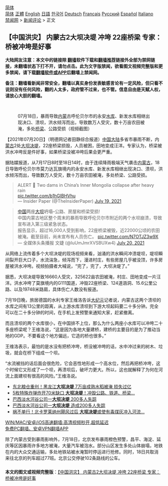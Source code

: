  <!-- 面包屑导航 --> <div class="breadcrumb"><!-- GTranslate: https://gtranslate.io/ -->  <div class="switcher notranslate">  <div class="selected">  <a href="#" onclick="return false;"> 简体</a>  </div>  <div class="option">  <a href="https://www.bannedbook.org" onclick="doGTranslate('zh-CN|zh-CN');jQuery('div.switcher div.selected a').html(jQuery(this).html());return false;" title="简体中文" class="nturl selected"> 简体</a>  <a href="https://www.bannedbook.org/zh-tw/" onclick="doGTranslate('zh-CN|zh-TW');jQuery('div.switcher div.selected a').html(jQuery(this).html());return false;" title="繁體中文" class="nturl"> 正體</a>  <a href="https://www.bannedbook.org/en/" onclick="doGTranslate('zh-CN|en');jQuery('div.switcher div.selected a').html(jQuery(this).html());return false;" title="English" class="nturl"> English</a>  <a href="https://www.bannedbook.org/ja/" onclick="doGTranslate('zh-CN|ja');jQuery('div.switcher div.selected a').html(jQuery(this).html());return false;" title="日本語" class="nturl"> 日語</a>  <a href="https://www.bannedbook.org/ko/" onclick="doGTranslate('zh-CN|ko');jQuery('div.switcher div.selected a').html(jQuery(this).html());return false;" title="한국어" class="nturl"> 한국어</a>  <a href="https://www.bannedbook.org/de/" onclick="doGTranslate('zh-CN|de');jQuery('div.switcher div.selected a').html(jQuery(this).html());return false;" title="Deutsch" class="nturl"> Deutsch</a>  <a href="https://www.bannedbook.org/fr/" onclick="doGTranslate('zh-CN|fr');jQuery('div.switcher div.selected a').html(jQuery(this).html());return false;" title="Français" class="nturl"> Français</a>  <a href="https://www.bannedbook.org/ru/" onclick="doGTranslate('zh-CN|ru');jQuery('div.switcher div.selected a').html(jQuery(this).html());return false;" title="Русский" class="nturl"> Русский</a>  <a href="https://www.bannedbook.org/es/" onclick="doGTranslate('zh-CN|es');jQuery('div.switcher div.selected a').html(jQuery(this).html());return false;" title="Español" class="nturl"> Español</a>  <a href="https://www.bannedbook.org/it/" onclick="doGTranslate('zh-CN|it');jQuery('div.switcher div.selected a').html(jQuery(this).html());return false;" title="Italiano" class="nturl"> Italiano</a>  </div>  </div>      <div class='breadcrumb-sub'><!-- Breadcrumb NavXT 6.3.0 --> <a href="https://www.bannedbook.org/" class="home">禁闻网</a> &gt; <a href="https://www.bannedbook.org/bnews/comments/" class="category">新闻评论</a> &gt; 正文</div></div><h2>【中国洪灾】 内蒙古2大坝决堤 冲垮 22座桥梁 专家：桥被冲垮是好事</h2> <p class="notice"><b>大陆网友注意：本文中的链接除 <a href="https://github.com/bannedbook/fanqiang" >翻墙</a>软件下载和<a href="https://github.com/killgcd/justmysocks/blob/master/README.md">翻墙推荐</a>链接外全部为禁网链接，未翻墙状态下打不开，请勿点击。此为文字版禁闻，欲看图文视频完整版和更多禁闻，请下载<a href="https://github.com/bannedbook/fanqiang">翻墙软件或APP</a>后翻墙上禁闻网。</p><p>备注：翻墙看新闻非常安全，翻墙以真实身份发表敏感言论有一定风险，但只看不说则没有任何风险，翻的人太多，政府管不过来，也不管。信息自由是天赋人权，请放心大胆的翻墙。</b></p>  <div class="entry"> <br /> <figure><a href="https://i0.wp.com/upload-images-bucket-v64rleca837do.s3.eu-west-1.amazonaws.com/wp-content/uploads/2021/07/20172448/Screen-Shot-2021-07-20-at-13.23.48.png?fit=574%2C754&#038;ssl=1" data-caption="07月18日，暴雨导致内蒙古呼伦贝尔市的永安水库、新发水库相继出现决口、溃坝，洪水倾泻而出，导致数万人受灾，数十万亩农田被淹，多处桥梁、公路受损（视频截图）"></a><figcaption class="wp-caption-text">07月18日，暴雨导致<a href="https://www.bannedbook.org/bnews/tag/%e5%86%85%e8%92%99/" class="st_tag internal_tag" rel="tag" title="标签 内蒙 下的日志">内蒙</a>古呼伦贝尔市的永安<a href="https://www.bannedbook.org/bnews/tag/%e6%b0%b4%e5%ba%93/" class="st_tag internal_tag" rel="tag" title="标签 水库 下的日志">水库</a>、新发水库相继出现决口、溃坝，洪水倾泻而出，导致数万人受灾，数十万亩农田被淹，多处<a href="https://www.bannedbook.org/bnews/tag/%E6%A1%A5%E6%A2%81/" class="st_tag internal_tag" rel="tag" title="标签 桥梁 下的日志">桥梁</a>、公路受损（视频截图）</figcaption></figure> <p>【2021年07月20日】（明德网记者田静综合报道）<span class='wp_keywordlink_affiliate'><a href="https://www.bannedbook.org/" title="中国" target="_blank">中国</a></span><span class='wp_keywordlink_affiliate'><a href="https://www.bannedbook.org/" title="大陆" target="_blank">大陆</a></span>多省市暴雨不断，内<a href="https://www.bannedbook.org/bnews/tag/%e8%92%99%e5%8f%a4/" class="st_tag internal_tag" rel="tag" title="标签 蒙古 下的日志">蒙古</a>2处<a href="https://www.bannedbook.org/bnews/tag/%E5%A4%A7%E5%9D%9D%E5%86%B3%E5%A0%A4/" class="st_tag internal_tag" rel="tag" title="标签 大坝决堤 下的日志">大坝决堤</a>，22座桥梁损毁，人员被困，田地变成汪洋。专家认为，桥梁被洪水冲垮反是件好事，如果桥梁没被冲垮后果会更严重。</p> <p>据陆媒报道，从7月17日8时至18日14时，由于连续降雨极端天气袭击<a href="https://www.bannedbook.org/bnews/tag/%e5%86%85%e8%92%99%e5%8f%a4/" class="st_tag internal_tag" rel="tag" title="标签 内蒙古 下的日志">内蒙古</a>，18日导致呼伦贝尔市莫力达瓦旗境内的永安水库、新发水库相继出现决口、溃坝，洪水倾泻而出，导致数万人受灾，数十万亩农田被淹，多处桥梁、公路受损。</p>  <blockquote class="twitter-tweet" data-width="550" data-dnt="true"> ALERT 🚨 Two dams in China’s Inner Mongolia collapse after heavy rain<br/>  <a href="https://t.co/b1hGIBHVhu">pic.twitter.com/b1hGIBHVhu</a><br/> &mdash; Insider Paper (@TheInsiderPaper) <a href="https://twitter.com/TheInsiderPaper/status/1417100256936869893?ref_src=twsrc%5Etfw">July 19, 2021</a><br/> </blockquote> <blockquote class="twitter-tweet" data-width="550" data-dnt="true"> <a href="https://www.bannedbook.org/bnews/tag/%E4%B8%AD%E5%9B%BD/" class="st_tag internal_tag" rel="tag" title="标签 中国 下的日志">中国</a>两座<a href="https://www.bannedbook.org/bnews/tag/%E5%A4%A7%E5%9D%9D/" class="st_tag internal_tag" rel="tag" title="标签 大坝 下的日志">大坝</a>坍塌&#8211;公路、房屋和桥梁受损!<br/> 中国内蒙古地区整个周末的暴雨导致呼伦贝尔市附近的两个水坝崩溃，导致宣布进入第三级紧急状态。<br/> 报告显示，超过16,000人受到影响，22座桥梁被毁，近22000公顷的农田被淹。截至目前，尚未宣布有人员伤亡。 <a href="https://t.co/N7OTJZ3w9X">pic.twitter.com/N7OTJZ3w9X</a><br/> &mdash; 全媒体头条播报 文婕 (@luUmJmrXVSBUXw4) <a href="https://twitter.com/luUmJmrXVSBUXw4/status/1417459240000757763?ref_src=twsrc%5Etfw">July 20, 2021</a><br/> </blockquote> <p>从网络上流传着多个大坝决堤的现场视频来看，汹涌的洪水瞬间冲溃堤坝，堤坝瞬间裂开巨大口子，水流湍急，倾泻而下，漫进村庄，有些房屋几乎被没顶，许多房屋被洪水冲垮。视频拍摄者大喊说，“完了，完了，大坝决堤了。”</p> <p>据悉，大坝决堤导致16660人受灾，325622亩农田被淹，村庄、田地变成一片汪洋。洪水冲垮了莫旗境内的G111国道，冲毁22座桥梁、124道涵洞、15.6公里公路、以及19748米路肩，具体伤亡人数没有报道。</p>  <p>7月19日晚，旅居德国的水利专家王维洛告诉<span class='wp_keywordlink_affiliate'><a href="http://www.epochtimes.com/" title="大纪元" target="_blank">大纪元</a></span>记者说，内蒙古这两个溃坝的水库之间有13公里的距离，从上游水库溃坝到下游大坝起码要二十多分钟。完全可以在二十多分钟的时间，在手机上发预警来通知大家，赶紧撤离。</p> <p>而且溃坝的两个水库很小，在中国排不上位，那么为什么两座小水库可以冲垮二十多座桥梁呢？王维洛说，“这是因为各地大量建桥，建桥的主要目的是为了推动当地的GDP。不要看这个地方偏远，它造的桥也很多。”</p>  <p>王维洛表示，最怕的是水没有把桥冲垮，桥没被冲垮的话，水中冲过来的树木、垃圾，就会在桥下组成一个坝。</p> <p>“水流被挡的话后面会很危险，它会恶性地形成一个高水位，然后再把桥冲垮，这个时候它又形成了一个坝，再溃坝后，破坏力更大。所以，这也就解释了为何在河流上面建坝有很高的风险。”王维洛说。</p>  <ul class='op-related-articles' title='相关阅读'> <li><a href='https://www.bannedbook.org/bnews/cbnews/20200924/1401982.html' target='_blank'>东北粮仓重创！黑龙江<b>大坝决堤</b> 7万亩成熟水稻被淹 损失过亿</a></li> <li><a href='https://www.bannedbook.org/bnews/lifebaike/20200708/1357514.html' target='_blank'>5枚特殊炸弹炸开70米缺口 <b>大坝决堤</b>！冲毁公路、铁道、桥梁… </a></li> <li><a href='https://www.bannedbook.org/bnews/baitai/20190126/1070694.html' target='_blank'>巴西淡水河谷公司一<b>大坝决堤</b> 200多人失踪</a></li> <li><a href='https://www.bannedbook.org/bnews/worldnews/20190126/1070482.html' target='_blank'>巴西淡水河谷公司一<b>大坝决堤</b> 造成200多人失踪</a></li> <li><a href='https://www.bannedbook.org/bnews/funmedia/20180926/1003267.html' target='_blank'>祸不单行！北卡罗莱纳州飓风过后 <b>大坝决堤</b>或使有毒煤灰冲入河流…</a></li> </ul> <p class="texttj"> <a href="https://github.com/bannedbook/fanqiang/wiki/V2ray%E6%9C%BA%E5%9C%BA" target="_blank">WIN/MAC/安卓/iOS高速翻墙:高清视频秒开,超低延迟</a><br/> <a href="https://github.com/bannedbook/fanqiang/wiki/%E7%A6%81%E9%97%BB%E7%BD%91%E5%AE%89%E5%8D%93%E7%BF%BB%E5%A2%99%E6%96%B0%E9%97%BBAPP" target="_blank">免费PC翻墙、安卓VPN翻墙APP</a></p><p>除了内蒙古受到暴雨影响外，7月18日，北京发布暴雨橙色预警，昌平、海淀、延庆等区因暴雨许多地方被淹，大量汽车被泡水。部分山区发生多处山体崩塌，地铁在内的大众交通运输，多处地铁站被水淹暂时停运进行抢修。同时，18日共取消来往北京的列车超过77班。北京公交停驶102条路线的公车。</p><a name='sharetosocial'></a>  <div style="margin-bottom:5px;padding-bottom:5px;clear:both"> <div id="archive-pix-1" class="banner-ads"> <!-- AuctionX Display platform tag START --> <div id="26318x728x90x621x_ADSLOT2" clicktrack="%%CLICK_URL_ESC%%"></div> <!-- AuctionX Display platform tag END --> </div> <div id="archive-pix-2" class="banner-ads"> <!-- AuctionX Display platform tag START --> <div id="26315x300x250x621x_ADSLOT2" clicktrack="%%CLICK_URL_ESC%%"></div> <!-- AuctionX Display platform tag END --> </div> </div>  <div id="archive-pix-1" class="banner-ads"> <!-- AuctionX Display platform tag START --> <div id="26318x728x90x621x_ADSLOT3" clicktrack="%%CLICK_URL_ESC%%"></div> <!-- AuctionX Display platform tag END --> </div> <div><b>本文的图文或视频完整版</b>：<a href='https://www.bannedbook.org/bnews/comments/20210721/1590931.html'>【中国洪灾】 内蒙古2大坝决堤 冲垮 22座桥梁 专家：桥被冲垮是好事</a></div>  </div><!--END ENTRY--> 